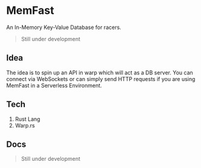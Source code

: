 # MemFast
An In-Memory Key-Value Database for racers.
> Still under development

## Idea
The idea is to spin up an API in warp which will act as a DB server. You can connect via WebSockets or can simply send HTTP requests if you are using MemFast in a Serverless Environment.

## Tech
1. Rust Lang
2. Warp.rs

## Docs
> Still under development

